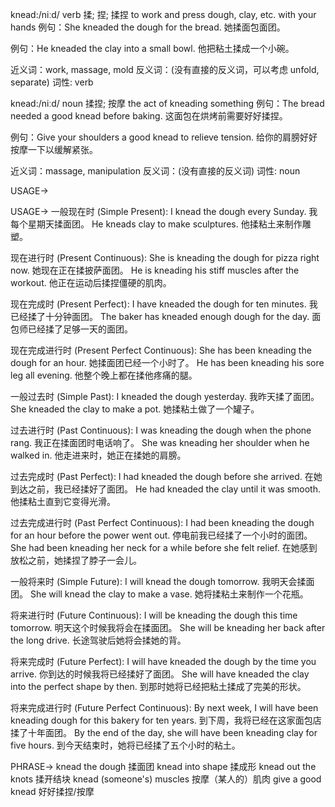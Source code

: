 knead:/niːd/
verb
揉; 捏; 揉捏
to work and press dough, clay, etc. with your hands
例句：She kneaded the dough for the bread. 她揉面包面团。

例句：He kneaded the clay into a small bowl. 他把粘土揉成一个小碗。

近义词：work, massage, mold
反义词：(没有直接的反义词，可以考虑 unfold, separate)
词性: verb

knead:/niːd/
noun
揉捏; 按摩
the act of kneading something
例句：The bread needed a good knead before baking.  这面包在烘烤前需要好好揉捏。

例句：Give your shoulders a good knead to relieve tension. 给你的肩膀好好按摩一下以缓解紧张。

近义词：massage, manipulation
反义词：(没有直接的反义词)
词性: noun


USAGE->

USAGE->
一般现在时 (Simple Present):
I knead the dough every Sunday. 我每个星期天揉面团。
He kneads clay to make sculptures. 他揉粘土来制作雕塑。

现在进行时 (Present Continuous):
She is kneading the dough for pizza right now. 她现在正在揉披萨面团。
He is kneading his stiff muscles after the workout.  他正在运动后揉捏僵硬的肌肉。

现在完成时 (Present Perfect):
I have kneaded the dough for ten minutes. 我已经揉了十分钟面团。
The baker has kneaded enough dough for the day. 面包师已经揉了足够一天的面团。

现在完成进行时 (Present Perfect Continuous):
She has been kneading the dough for an hour. 她揉面团已经一个小时了。
He has been kneading his sore leg all evening. 他整个晚上都在揉他疼痛的腿。


一般过去时 (Simple Past):
I kneaded the dough yesterday. 我昨天揉了面团。
She kneaded the clay to make a pot. 她揉粘土做了一个罐子。


过去进行时 (Past Continuous):
I was kneading the dough when the phone rang. 我正在揉面团时电话响了。
She was kneading her shoulder when he walked in. 他走进来时，她正在揉她的肩膀。


过去完成时 (Past Perfect):
I had kneaded the dough before she arrived. 在她到达之前，我已经揉好了面团。
He had kneaded the clay until it was smooth. 他揉粘土直到它变得光滑。


过去完成进行时 (Past Perfect Continuous):
I had been kneading the dough for an hour before the power went out.  停电前我已经揉了一个小时的面团。
She had been kneading her neck for a while before she felt relief.  在她感到放松之前，她揉捏了脖子一会儿。


一般将来时 (Simple Future):
I will knead the dough tomorrow. 我明天会揉面团。
She will knead the clay to make a vase. 她将揉粘土来制作一个花瓶。


将来进行时 (Future Continuous):
I will be kneading the dough this time tomorrow. 明天这个时候我将会在揉面团。
She will be kneading her back after the long drive. 长途驾驶后她将会揉她的背。


将来完成时 (Future Perfect):
I will have kneaded the dough by the time you arrive. 你到达的时候我将已经揉好了面团。
She will have kneaded the clay into the perfect shape by then. 到那时她将已经把粘土揉成了完美的形状。


将来完成进行时 (Future Perfect Continuous):
By next week, I will have been kneading dough for this bakery for ten years. 到下周，我将已经在这家面包店揉了十年面团。
By the end of the day, she will have been kneading clay for five hours. 到今天结束时，她将已经揉了五个小时的粘土。


PHRASE->
knead the dough 揉面团
knead into shape 揉成形
knead out the knots 揉开结块
knead (someone's) muscles  按摩（某人的）肌肉
give a good knead 好好揉捏/按摩
